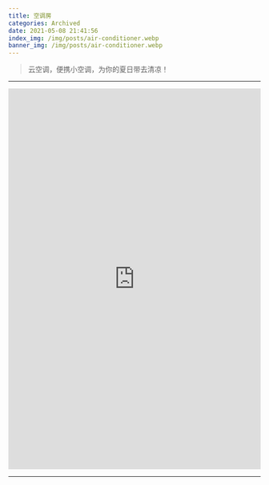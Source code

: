 ```yaml
---
title: 空调房
categories: Archived
date: 2021-05-08 21:41:56
index_img: /img/posts/air-conditioner.webp
banner_img: /img/posts/air-conditioner.webp
---
```


>云空调，便携小空调，为你的夏日带去清凉！

<!-- more -->


---

<iframe style="width:100%;" height="760" frameborder="no" src="https://ac.yunyoujun.cn"></iframe>

---
